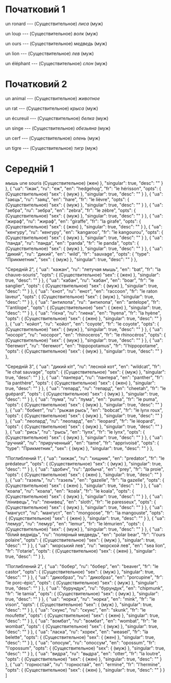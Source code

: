 # Початковий 1

un ronard --- (Существительное)
*лиса* (муж)



un loup --- (Существительное)
*волк* (муж)



un ours --- (Существительное)
*медведь* (муж)



un lion --- (Существительное)
*лев* (муж)



un éléphant --- (Существительное)
*слон* (муж)



# Початковий 2

un animal --- (Существительное)
*животное*



un rat --- (Существительное)
*крыса* (муж)



un écureuil --- (Существительное)
*белка* (муж)



un singe --- (Существительное)
*обезьяна* (муж)



un cerf --- (Существительное)
*олень* (муж)



un tigre --- (Существительное)
*тигр* (муж)



# Середній 1

*мышь*
une souris
(Существительное)
(жен)
},
"singular": true,
"desc": ""
}
},
{
"ua": "їжак",
"ru": "еж",
"en": "hedgehog",
"fr": "le hérisson",
"opts": {
(Существительное)
"sex": {
(муж)
},
"singular": true,
"desc": ""
}
},
{
"ua": "заєць",
"ru": "заяц",
"en": "hare",
"fr": "le lièvre",
"opts": {
(Существительное)
"sex": {
(муж)
},
"singular": true,
"desc": ""
}
},
{
"ua": "зебра",
"ru": "зебра",
"en": "zebra",
"fr": "le zèbre",
"opts": {
(Существительное)
"sex": {
(муж)
},
"singular": true,
"desc": ""
}
},
{
"ua": "жираф",
"ru": "жираф",
"en": "giraffe",
"fr": "la girafe",
"opts": {
(Существительное)
"sex": {
(жен)
},
"singular": true,
"desc": ""
}
},
{
"ua": "кенгуру",
"ru": "кенгуру",
"en": "kangaroo",
"fr": "le kangourou",
"opts": {
(Существительное)
"sex": {
(муж)
},
"singular": true,
"desc": ""
}
},
{
"ua": "панда",
"ru": "панда",
"en": "panda",
"fr": "le panda",
"opts": {
(Существительное)
"sex": {
(муж)
},
"singular": true,
"desc": ""
}
},
{
"ua": "дикий",
"ru": "дикий",
"en": "wild",
"fr": "sauvage",
"opts": {
"type": "Прикметник",
"sex": {
(муж)
},
"singular": true,
"desc": ""
}
},



"Середній 2",
{
"ua": "кажан",
"ru": "летучая мышь",
"en": "bat",
"fr": "la chauve-souris",
"opts": {
(Существительное)
"sex": {
(жен)
},
"singular": true,
"desc": ""
}
},
{
"ua": "кабан",
"ru": "кабан",
"en": "boar",
"fr": "le sanglier",
"opts": {
(Существительное)
"sex": {
(муж)
},
"singular": true,
"desc": ""
}
},
{
"ua": "єнот",
"ru": "енот",
"en": "raccoon",
"fr": "le raton laveur",
"opts": {
(Существительное)
"sex": {
(муж)
},
"singular": true,
"desc": ""
}
},
{
"ua": "антилопа",
"ru": "антилопа",
"en": "antelope",
"fr": "l'antilope",
"opts": {
(Существительное)
"sex": {
(жен)
},
"singular": true,
"desc": ""
}
},
{
"ua": "гієна",
"ru": "гиена",
"en": "hyena",
"fr": "la hyène",
"opts": {
(Существительное)
"sex": {
(жен)
},
"singular": true,
"desc": ""
}
},
{
"ua": "койот",
"ru": "койот",
"en": "coyote",
"fr": "le coyote",
"opts": {
(Существительное)
"sex": {
(муж)
},
"singular": true,
"desc": ""
}
},
{
"ua": "носоріг",
"ru": "носорог",
"en": "rhinoceros",
"fr": "le rhinocéros",
"opts": {
(Существительное)
"sex": {
(муж)
},
"singular": true,
"desc": ""
}
},
{
"ua": "бегемот",
"ru": "бегемот",
"en": "hippopotamus",
"fr": "l'hippopotame",
"opts": {
(Существительное)
"sex": {
(муж)
},
"singular": true,
"desc": ""
}
},



"Середній 3",
{
"ua": "дикий кіт",
"ru": "лесной кот",
"en": "wildcat",
"fr": "le chat sauvage",
"opts": {
(Существительное)
"sex": {
(муж)
},
"singular": true,
"desc": ""
}
},
{
"ua": "пантера",
"ru": "пантера",
"en": "panther",
"fr": "la panthère",
"opts": {
(Существительное)
"sex": {
(жен)
},
"singular": true,
"desc": ""
}
},
{
"ua": "гепард",
"ru": "гепард",
"en": "cheetah",
"fr": "le guépard",
"opts": {
(Существительное)
"sex": {
(муж)
},
"singular": true,
"desc": ""
}
},
{
"ua": "пума",
"ru": "пума",
"en": "puma",
"fr": "le puma",
"opts": {
(Существительное)
"sex": {
(муж)
},
"singular": true,
"desc": ""
}
},
{
"ua": "бобкет",
"ru": "рыжая рысь",
"en": "bobcat",
"fr": "le lynx roux",
"opts": {
(Существительное)
"sex": {
(муж)
},
"singular": true,
"desc": ""
}
},
{
"ua": "леопард",
"ru": "леопард",
"en": "leopard",
"fr": "le léopard",
"opts": {
(Существительное)
"sex": {
(муж)
},
"singular": true,
"desc": ""
}
},
{
"ua": "рись",
"ru": "рысь",
"en": "lynx",
"fr": "le lynx",
"opts": {
(Существительное)
"sex": {
(муж)
},
"singular": true,
"desc": ""
}
},
{
"ua": "ручний",
"ru": "прирученный",
"en": "tame",
"fr": "apprivoisé",
"opts": {
"type": "Прикметник",
"sex": {
(муж)
},
"singular": true,
"desc": ""
}
},



"Поглиблений 1",
{
"ua": "хижак",
"ru": "хищник",
"en": "predator",
"fr": "le prédateur",
"opts": {
(Существительное)
"sex": {
(муж)
},
"singular": true,
"desc": ""
}
},
{
"ua": "здобич",
"ru": "добыча",
"en": "prey",
"fr": "la proie",
"opts": {
(Существительное)
"sex": {
(жен)
},
"singular": true,
"desc": ""
}
},
{
"ua": "газель",
"ru": "газель",
"en": "gazelle",
"fr": "la gazelle",
"opts": {
(Существительное)
"sex": {
(жен)
},
"singular": true,
"desc": ""
}
},
{
"ua": "коала",
"ru": "коала",
"en": "koala",
"fr": "le koala",
"opts": {
(Существительное)
"sex": {
(муж)
},
"singular": true,
"desc": ""
}
},
{
"ua": "лінивець",
"ru": "ленивец",
"en": "sloth",
"fr": "le paresseux",
"opts": {
(Существительное)
"sex": {
(муж)
},
"singular": true,
"desc": ""
}
},
{
"ua": "мангуст",
"ru": "мангуст",
"en": "mongoose",
"fr": "la mangouste",
"opts": {
(Существительное)
"sex": {
(жен)
},
"singular": true,
"desc": ""
}
},
{
"ua": "лемур",
"ru": "лемур",
"en": "lemur",
"fr": "le lémurien",
"opts": {
(Существительное)
"sex": {
(муж)
},
"singular": true,
"desc": ""
}
},
{
"ua": "білий ведмідь",
"ru": "полярный медведь",
"en": "polar bear",
"fr": "l'ours polaire",
"opts": {
(Существительное)
"sex": {
(муж)
},
"singular": true,
"desc": ""
}
},
{
"ua": "морський лев",
"ru": "морской лев",
"en": "sea lion",
"fr": "l'otarie",
"opts": {
(Существительное)
"sex": {
(жен)
},
"singular": true,
"desc": ""
}
},



"Поглиблений 2",
{
"ua": "бобер",
"ru": "бобер",
"en": "beaver",
"fr": "le castor",
"opts": {
(Существительное)
"sex": {
(муж)
},
"singular": true,
"desc": ""
}
},
{
"ua": "дикобраз",
"ru": "дикобраз",
"en": "porcupine",
"fr": "le porc-épic",
"opts": {
(Существительное)
"sex": {
(муж)
},
"singular": true,
"desc": ""
}
},
{
"ua": "бурундук",
"ru": "бурундук",
"en": "chipmunk",
"fr": "le tamia",
"opts": {
(Существительное)
"sex": {
(муж)
},
"singular": true,
"desc": ""
}
},
{
"ua": "норка",
"ru": "норка",
"en": "mink",
"fr": "le vison",
"opts": {
(Существительное)
"sex": {
(муж)
},
"singular": true,
"desc": ""
}
},
{
"ua": "скунс",
"ru": "скунс",
"en": "skunk",
"fr": "le moufette",
"opts": {
(Существительное)
"sex": {
(жен)
},
"singular": true,
"desc": ""
}
},
{
"ua": "вомбат",
"ru": "вомбат",
"en": "wombat",
"fr": "le wombat",
"opts": {
(Существительное)
"sex": {
(муж)
},
"singular": true,
"desc": ""
}
},
{
"ua": "ласка",
"ru": "хорек",
"en": "weasel",
"fr": "la belette",
"opts": {
(Существительное)
"sex": {
(жен)
},
"singular": true,
"desc": ""
}
},
{
"ua": "опосум",
"ru": "опоссум",
"en": "opossum",
"fr": "l'opossum",
"opts": {
(Существительное)
"sex": {
(муж)
},
"singular": true,
"desc": ""
}
},
{
"ua": "видра",
"ru": "выдра",
"en": "otter",
"fr": "la loutre",
"opts": {
(Существительное)
"sex": {
(жен)
},
"singular": true,
"desc": ""
}
},
{
"ua": "горностай",
"ru": "горностай",
"en": "ermine",
"fr": "l'hermine",
"opts": {
(Существительное)
"sex": {
(жен)
},
"singular": true,
"desc": ""
}
}
]
